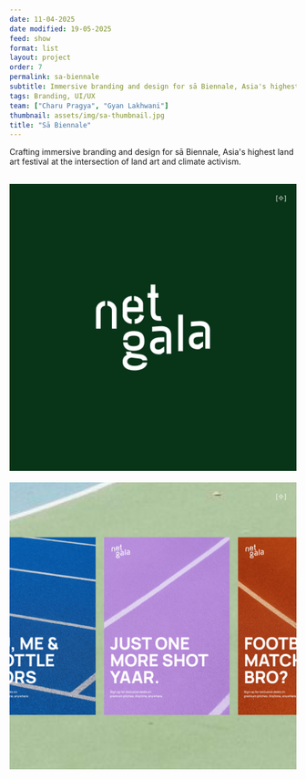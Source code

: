 ```yaml
---
date: 11-04-2025
date modified: 19-05-2025
feed: show
format: list
layout: project
order: 7
permalink: sa-biennale
subtitle: Immersive branding and design for sā Biennale, Asia's highest land art festival
tags: Branding, UI/UX
team: ["Charu Pragya", "Gyan Lakhwani"]
thumbnail: assets/img/sa-thumbnail.jpg
title: "Sā Biennale"
---
```


Crafting immersive branding and design for sā Biennale, Asia's highest land art festival at the intersection of land art and climate activism.

<div class="img-grid">
  <img src="../assets/img/ng-logo.jpg" alt="A sunny beach">
  <img src="../assets/img/ng-posters.jpg" alt="A sunny beach">
</div>